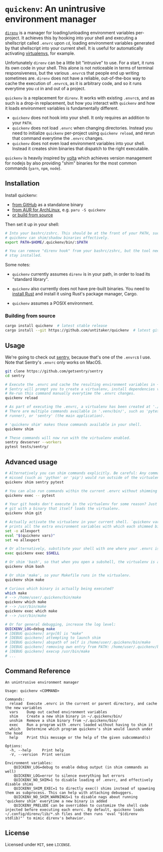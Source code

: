 # `quickenv`: An unintrusive environment manager

[`direnv`](https://direnv.net/) is a manager for loading/unloading environment
variables per-project. It achieves this by hooking into your shell and
executing a shellscript called `.envrc` upon `cd`, loading environment
variables generated by that shellscript into your current shell. It is useful
for automatically activating
[virtualenvs](https://docs.python.org/3/tutorial/venv.html), for example.

Unfortunately `direnv` can be a little bit "intrusive" to use. For a start, it
runs its own code in your shell. This alone is not noticeable in terms of
terminal responsiveness, but the various `.envrc`s that people end up writing
sometimes are.  `direnv` does not have a reliable, out-of-the-box way to cache
the execution of `.envrc`s, as it is arbitrary code, and so it runs everytime
you `cd` in and out of a project.

`quickenv` is a replacement for `direnv`. It works with existing `.envrc`s, and
as such is a drop-in replacement, but how you interact with `quickenv` and how
it loads environment variables is fundamentally different.

* `quickenv` does not hook into your shell. It only requires an addition to
  your `PATH`.
* `quickenv` does not load `.envrc` when changing directories. Instead you need
  to initialize `quickenv` per-project using `quickenv reload`, and rerun that
  command everytime the `.envrc` changes.
* `quickenv` does not even load environment variables into your shell. Instead
  it creates shim binaries that dispatch to the right executable.

`quickenv` is heavily inspired by [volta](https://volta.sh/) which achieves
version management for nodejs by also providing "shim" binaries for the most
common commands (`yarn`, `npm`, `node`).


## Installation

Install quickenv:

* [from GitHub](https://github.com/untitaker/quickenv/releases) as a standalone binary
* [from AUR for ArchLinux](https://aur.archlinux.org/packages/quickenv), e.g. `paru -S quickenv`
* [or build from source](#ref-build-from-source)

Then set it up in your shell:

```bash
# Into your bashrc/zshrc. This should be at the front of your PATH, such that
# quickenv can shim/shadow binaries effectively.
export PATH=$HOME/.quickenv/bin/:$PATH

# You can remove "direnv hook" from your bashrc/zshrc, but the tool needs to
# stay installed.
```

Some notes:

* `quickenv` currently assumes `direnv` is in your path, in order to load its
  "standard library".

* `quickenv` also currently does not have pre-built binaries. You need to
  [install Rust](https://rustup.rs/) and install it using Rust's package
  manager, Cargo.

* `quickenv` assumes a POSIX environment.

<a name=ref-build-from-source></a>

### Building from source

```bash
cargo install quickenv  # latest stable release
cargo install --git https://github.com/untitaker/quickenv  # latest git SHA
```

## Usage

We're going to check out [sentry](https://github.com/getsentry/sentry), because
that's one of the `.envrc`s I use. Note that Sentry's `.envrc` only works on
MacOS.

```bash
git clone https://github.com/getsentry/sentry
cd sentry

# Execute the .envrc and cache the resulting environment variables in ~/.quickenv/envs/.
# Sentry will prompt you to create a virtualenv, install dependencies via homebrew, etc.
# Re-run this command manually everytime the .envrc changes.
quickenv reload

# As part of executing the .envrc, a virtualenv has been created at './.venv/'.
# There are multiple commands available in '.venv/bin/', such as 'pytest' (a test
# runner), or 'sentry' (the main application).

# 'quickenv shim' makes those commands available in your shell.
quickenv shim

# These commands will now run with the virtualenv enabled.
sentry devserver --workers
pytest tests/sentry/
```

## Advanced usage

```bash
# Alternatively you can shim commands explicitly. Be careful: Any command you
# missed (such as 'python' or 'pip') would run outside of the virtualenv!
quickenv shim sentry pytest

# You can also run commands within the current .envrc without shimming them.
quickenv exec -- pytest

# Your git hooks don't execute in the virtualenv for some reason? Just replace
# git with a binary that itself loads the virtualenv.
quickenv shim git

# Actually activate the virtualenv in your current shell. `quickenv vars`
# prints all the extra environment variables with which each shimmed binary runs.
set -o allexport
eval "$(quickenv vars)"
set +o allexport

# Or alternatively, substitute your shell with one where your .envrc is loaded
exec quickenv exec $SHELL

# Or shim 'bash', so that when you open a subshell, the virtualenv is activated.
quickenv shim bash

# Or shim 'make', so your Makefile runs in the virtualenv.
quickenv shim make

# Curious which binary is actually being executed?
which make
# --> /home/user/.quickenv/bin/make
quickenv which make
# --> /usr/bin/make
quickenv exec which make
# --> /usr/bin/make

# Or for general debugging, increase the log level:
QUICKENV_LOG=debug make
# [DEBUG quickenv] argv[0] is "make"
# [DEBUG quickenv] attempting to launch shim
# [DEBUG quickenv] abspath of self is /home/user/.quickenv/bin/make
# [DEBUG quickenv] removing own entry from PATH: /home/user/.quickenv/bin
# [DEBUG quickenv] execvp /usr/bin/make
# ...
```

## Command Reference

```
An unintrusive environment manager

Usage: quickenv <COMMAND>

Commands:
  reload  Execute .envrc in the current or parent directory, and cache the new variables
  vars    Dump out cached environment variables
  shim    Create a new shim binary in ~/.quickenv/bin/
  unshim  Remove a shim binary from ~/.quickenv/bin/
  exec    Run a program with .envrc loaded without having to shim it
  which   Determine which program quickenv's shim would launch under the hood
  help    Print this message or the help of the given subcommand(s)

Options:
  -h, --help     Print help
  -V, --version  Print version

Environment variables:
    QUICKENV_LOG=debug to enable debug output (in shim commands as well)
    QUICKENV_LOG=error to silence everything but errors
    QUICKENV_NO_SHIM=1 to disable loading of .envrc, and effectively disable shims
    QUICKENV_SHIM_EXEC=1 to directly exec() shims instead of spawning them as subprocess. This can help with attaching debuggers.
    QUICKENV_NO_SHIM_WARNINGS=1 to disable nags about running 'quickenv shim' everytime a new binary is added
    QUICKENV_PRELUDE can be overridden to customize the shell code injected before executing each envrc. By default, quickenv loads ~/.config/direnv/lib/*.sh files and then runs 'eval "$(direnv stdlib)"' to mimic direnv's behavior.
```
## License

Licensed under `MIT`, see `LICENSE`.
